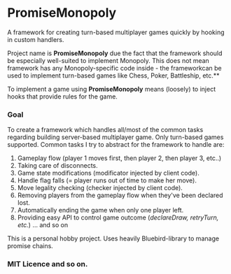# PromiseMonopoly

A framework for creating turn-based multiplayer games quickly by hooking in custom handlers.

Project name is **PromiseMonopoly** due the fact that the framework should be especially well-suited to implement Monopoly. This does not mean framework has any Monopoly-specific code inside - the frameworkcan be used to implement turn-based games like Chess, Poker, Battleship, etc.**

To implement a game using **PromiseMonopoly** means (loosely) to inject hooks that provide rules for the game.

### Goal

To create a framework which handles all/most of the common tasks regarding building server-based multiplayer game. 
Only turn-based games supported. Common tasks I try to abstract for the framework to handle are:

1. Gameplay flow (player 1 moves first, then player 2, then player 3, etc..)
2. Taking care of disconnects.
3. Game state modifications (modificator injected by client code).
4. Handle flag falls (= player runs out of time to make her move).
5. Move legality checking (checker injected by client code).
6. Removing players from the gameplay flow when they've been declared lost.
7. Automatically ending the game when only one player left.
7. Providing easy API to control game outcome (*declareDraw, retryTurn, etc.*)
... and so on

This is a personal hobby project. Uses heavily Bluebird-library to manage promise chains. 

### MIT Licence and so on.



